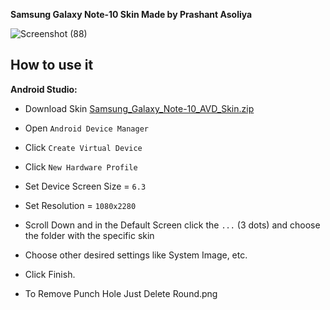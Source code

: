 **Samsung Galaxy Note-10 Skin Made by Prashant Asoliya**


![Screenshot (88)](https://user-images.githubusercontent.com/58981656/208827034-3430e787-d417-433c-9dba-f2c44fa58c81.png)



## How to use it

**Android Studio:**
 - Download Skin [Samsung_Galaxy_Note-10_AVD_Skin.zip](https://github.com/infinityhacksofficial/avd-skins/files/10274718/Samsung_Galaxy_Note-10_AVD_Skin.zip)
 - Open `Android Device Manager`
 - Click `Create Virtual Device`
 - Click `New Hardware Profile`
 - Set Device Screen Size = `6.3`
 - Set Resolution = `1080x2280`
 - Scroll Down and in the Default Screen click the `...` (3 dots) and choose the folder with the specific skin
 - Choose other desired settings like System Image, etc.
 - Click Finish.
 
 - To Remove Punch Hole Just Delete Round.png
